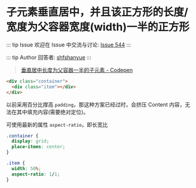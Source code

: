 # 子元素垂直居中，并且该正方形的长度/宽度为父容器宽度(width)一半的正方形



::: tip Issue 
 欢迎在 Issue 中交流与讨论: [Issue 544](https://github.com/shfshanyue/Daily-Question/issues/544) 
:::

::: tip Author 
回答者: [shfshanyue](https://github.com/shfshanyue) 
:::

> [垂直居中长度为父容器一半的子元素 - Codepen](https://codepen.io/shanyue/pen/GRWmaVw?editors=1100)

``` html
<div class="container">
  <div class="item"></div>
</div>
```

以前采用百分比撑高 `padding`，那这种方案已经过时，会挤压 Content 内容，无法在其中填充内容(需要绝对定位)。

可使用最新的属性 `aspect-ratio`，即长宽比

``` css
.container {
  display: grid;
  place-items: center;
}

.item {
  width: 50%;
  aspect-ratio: 1/1;
}
```